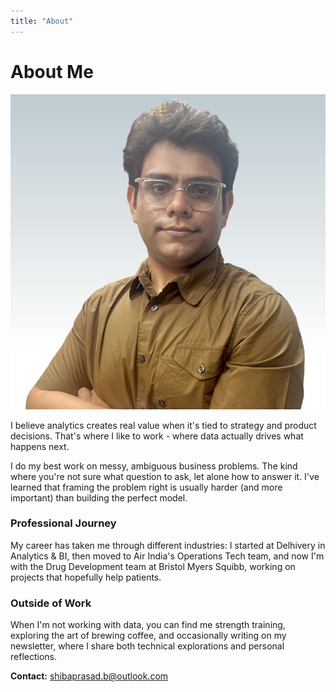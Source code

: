 ```yaml
---
title: "About"
---
```

<div class="container about">
    <h1>About Me</h1>
    <img src="/images/headshot.jpg" alt="Shibaprasad Bhattacharya" class="headshot" loading="lazy">
    <p>I believe analytics creates real value when it's tied to strategy and product decisions. That's where I like to work - where data actually drives what happens next.</p>
    <p>I do my best work on messy, ambiguous business problems. The kind where you're not sure what question to ask, let alone how to answer it. I've learned that framing the problem right is usually harder (and more important) than building the perfect model.</p>
    <h3>Professional Journey</h3>
    <p>My career has taken me through different industries: I started at Delhivery in Analytics & BI, then moved to Air India's Operations Tech team, and now I'm with the Drug Development team at Bristol Myers Squibb, working on projects that hopefully help patients.</p>
    <h3>Outside of Work</h3>
    <p>When I'm not working with data, you can find me strength training, exploring the art of brewing coffee, and occasionally writing on my newsletter, where I share both technical explorations and personal reflections.</p>
    <div class="contact">
        <p><strong>Contact:</strong> <a href="mailto:shibaprasad.b@outlook.com">shibaprasad.b@outlook.com</a></p>
    </div>
</div>
